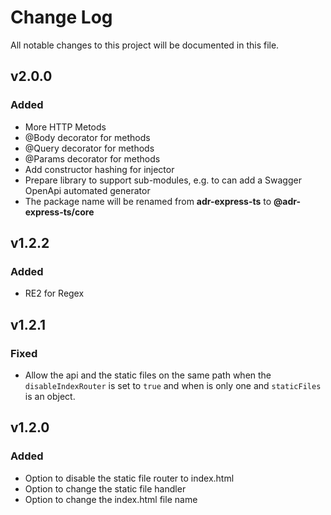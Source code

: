 # Change Log

All notable changes to this project will be documented in this file.

## **v2.0.0**

### Added

- More HTTP Metods
- @Body decorator for methods
- @Query decorator for methods
- @Params decorator for methods
- Add constructor hashing for injector
- Prepare library to support sub-modules, e.g. to can add a Swagger OpenApi automated generator
- The package name will be renamed from **adr-express-ts** to **@adr-express-ts/core**

## **v1.2.2**

### Added

- RE2 for Regex

## **v1.2.1**

### Fixed

- Allow the api and the static files on the same path when the `disableIndexRouter` is set to `true` and when is only one and `staticFiles` is an object.

## **v1.2.0**

### Added

- Option to disable the static file router to index.html
- Option to change the static file handler
- Option to change the index.html file name
